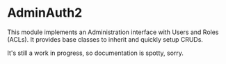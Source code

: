 # AdminAuth2

This module implements an Administration interface with Users and Roles (ACLs). It provides base classes to inherit and quickly setup CRUDs.

It's still a work in progress, so documentation is spotty, sorry.